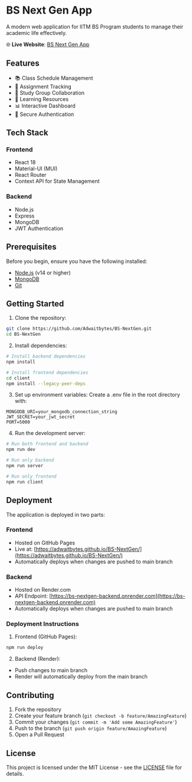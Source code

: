 # BS Next Gen App

A modern web application for IITM BS Program students to manage their academic life effectively.

🌐 **Live Website**: [BS Next Gen App](https://adwaitbytes.github.io/BS-NextGen/)

## Features

- 📚 Class Schedule Management
- 📝 Assignment Tracking
- 👥 Study Group Collaboration
- 📖 Learning Resources
- 📊 Interactive Dashboard
- 🔐 Secure Authentication

## Tech Stack

### Frontend
- React 18
- Material-UI (MUI)
- React Router
- Context API for State Management

### Backend
- Node.js
- Express
- MongoDB
- JWT Authentication

## Prerequisites

Before you begin, ensure you have the following installed:
- [Node.js](https://nodejs.org/) (v14 or higher)
- [MongoDB](https://www.mongodb.com/try/download/community)
- [Git](https://git-scm.com/downloads)

## Getting Started

1. Clone the repository:
```bash
git clone https://github.com/Adwaitbytes/BS-NextGen.git
cd BS-NextGen
```

2. Install dependencies:
```bash
# Install backend dependencies
npm install

# Install frontend dependencies
cd client
npm install --legacy-peer-deps
```

3. Set up environment variables:
Create a .env file in the root directory with:
```env
MONGODB_URI=your_mongodb_connection_string
JWT_SECRET=your_jwt_secret
PORT=5000
```

4. Run the development server:
```bash
# Run both frontend and backend
npm run dev

# Run only backend
npm run server

# Run only frontend
npm run client
```

## Deployment

The application is deployed in two parts:

### Frontend
- Hosted on GitHub Pages
- Live at: [https://adwaitbytes.github.io/BS-NextGen/](https://adwaitbytes.github.io/BS-NextGen/)
- Automatically deploys when changes are pushed to main branch

### Backend
- Hosted on Render.com
- API Endpoint: [https://bs-nextgen-backend.onrender.com](https://bs-nextgen-backend.onrender.com)
- Automatically deploys when changes are pushed to main branch

### Deployment Instructions

1. Frontend (GitHub Pages):
```bash
npm run deploy
```

2. Backend (Render):
- Push changes to main branch
- Render will automatically deploy from the main branch

## Contributing

1. Fork the repository
2. Create your feature branch (`git checkout -b feature/AmazingFeature`)
3. Commit your changes (`git commit -m 'Add some AmazingFeature'`)
4. Push to the branch (`git push origin feature/AmazingFeature`)
5. Open a Pull Request

## License

This project is licensed under the MIT License - see the [LICENSE](LICENSE) file for details.
